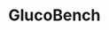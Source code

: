 # GlucoBench

<!-- # GluNet

Table of Contents:

- [1. Motivation](#1-motivation)
- [2. Overview](#2-overview)

## 1. Motivation

*The purpose* of the repository is twofold: 1) collect and pre-process glucose data sets 2) establish baseline performance. *The goal* is to create a unified self-contained repository which would be a starting place for researchers and practioners to compare and develop old and new methods. *An example* of successful implementation of a similar repository for tabular data sets can be found [here](https://github.com/Yura52/tabular-dl-revisiting-models).

## 2. Overview

The main goal of the project is to create a unified library of glucose data sets and establish simple benchmarks for prediction. The timeline for the project split into weeks tentatively looks as:

- [x] (January 25) Familiarize with the existing code base / DARTS library
- [ ] ~~(February 1) Hyper-parameter (Optuna) optimization for ARIMA~~
- [ ] ~~(February 1) Results (with statistics) and timing for ARIMA~~
- [ ] (February 1) Add all covariates to all data sets
- [ ] (February 8) Add LinearRegression, RandomForest, and XGBModel
- [ ] (February 15) Get cluster access for GPU
- [ ] (Feburary 15) Add RNNModel, NBEATS, and TFT
- [ ] (February 22) Switch to new data sets, perform pre-processing
- [ ] (February 22) Add ARIMA, LinearRegression, RandomForest, and XGBModel
- [ ] (March 1) Add RNNModel, NBEATS, and TFT
- [ ] (March 8) Switch to new data sets, perform pre-processing
- [ ] (March 15) Add ARIMA, LinearRegression, RandomForest, and XGBModel
- [ ] (March 22) Add RNNModel, NBEATS, and TFT
- [ ] (...) Analysis / paper writing
- [ ] (May 11) **Hard deadline for submission to NeurIPS**  -->
